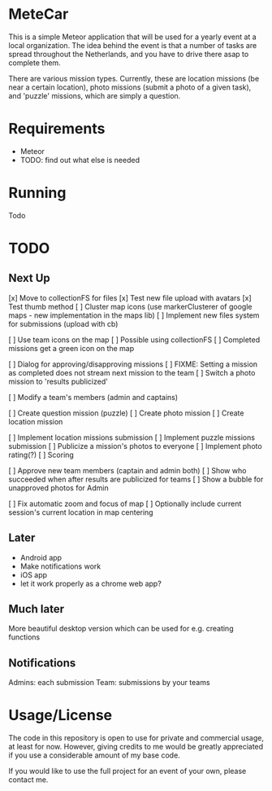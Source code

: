 MeteCar
=======
This is a simple Meteor application that will be used for a yearly event at a local organization. The idea behind the event is that a number of tasks are spread throughout the Netherlands, and you have to drive there asap to complete them.

There are various mission types. Currently, these are location missions (be near a certain location), photo missions (submit a photo of a given task), and 'puzzle' missions, which are simply a question.

Requirements
============
- Meteor
- TODO: find out what else is needed

Running
============
Todo

TODO
=======

Next Up
-------

[x] Move to collectionFS for files
[x] Test new file upload with avatars
[x] Test thumb method
[ ] Cluster map icons (use markerClusterer of google maps - new implementation in the maps lib)
[ ] Implement new files system for submissions (upload with cb)

[ ] Use team icons on the map
	[ ] Possible using collectionFS
[ ] Completed missions get a green icon on the map

[ ] Dialog for approving/disapproving missions
[ ] FIXME: Setting a mission as completed does not stream next mission to the team
[ ] Switch a photo mission to 'results publicized'

[ ] Modify a team's members (admin and captains)

[ ] Create question mission (puzzle)
[ ] Create photo mission
[ ] Create location mission

[ ] Implement location missions submission
[ ] Implement puzzle missions submission
[ ] Publicize a mission's photos to everyone
[ ] Implement photo rating(?)
[ ] Scoring

[ ] Approve new team members (captain and admin both)
[ ] Show who succeeded when after results are publicized for teams
[ ] Show a bubble for unapproved photos for Admin

[ ] Fix automatic zoom and focus of map
[ ] Optionally include current session's current location in map centering

Later
-----
- Android app
- Make notifications work
- iOS app
- let it work properly as a chrome web app?

Much later
----------
More beautiful desktop version which can be used for e.g. creating functions

Notifications
-------------
Admins: each submission
Team: submissions by your teams


Usage/License
=============
The code in this repository is open to use for private and commercial usage, at least for now. However, giving credits to me would be greatly appreciated if you use a considerable amount of my base code.

If you would like to use the full project for an event of your own, please contact me.
